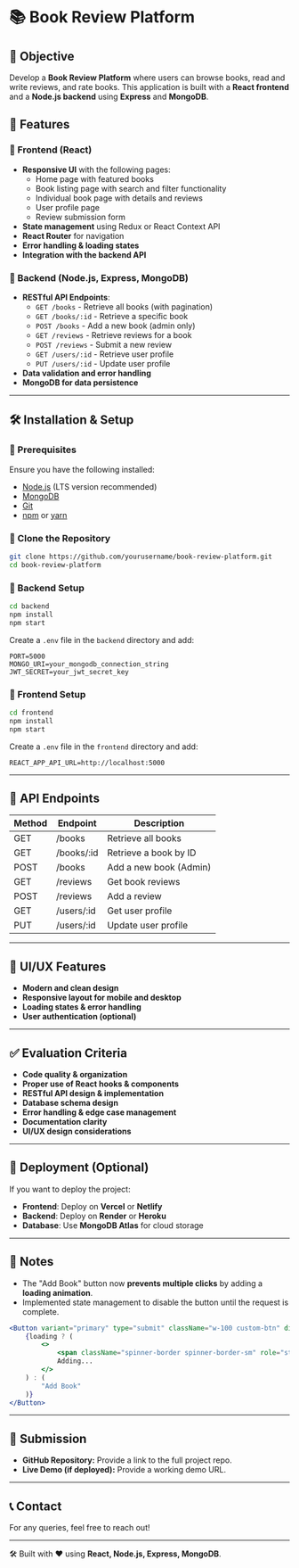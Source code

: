 # 📚 Book Review Platform

## 🎯 Objective
Develop a **Book Review Platform** where users can browse books, read and write reviews, and rate books. This application is built with a **React frontend** and a **Node.js backend** using **Express** and **MongoDB**.

## 🚀 Features

### 🔹 Frontend (React)
- **Responsive UI** with the following pages:
  - Home page with featured books
  - Book listing page with search and filter functionality
  - Individual book page with details and reviews
  - User profile page
  - Review submission form
- **State management** using Redux or React Context API
- **React Router** for navigation
- **Error handling & loading states**
- **Integration with the backend API**

### 🔹 Backend (Node.js, Express, MongoDB)
- **RESTful API Endpoints**:
  - `GET /books` - Retrieve all books (with pagination)
  - `GET /books/:id` - Retrieve a specific book
  - `POST /books` - Add a new book (admin only)
  - `GET /reviews` - Retrieve reviews for a book
  - `POST /reviews` - Submit a new review
  - `GET /users/:id` - Retrieve user profile
  - `PUT /users/:id` - Update user profile
- **Data validation and error handling**
- **MongoDB for data persistence**

---

## 🛠️ Installation & Setup

### 🔹 Prerequisites
Ensure you have the following installed:
- [Node.js](https://nodejs.org/) (LTS version recommended)
- [MongoDB](https://www.mongodb.com/)
- [Git](https://git-scm.com/)
- [npm](https://www.npmjs.com/) or [yarn](https://yarnpkg.com/)

### 🔹 Clone the Repository
```sh
git clone https://github.com/yourusername/book-review-platform.git
cd book-review-platform
```

### 🔹 Backend Setup
```sh
cd backend
npm install
npm start
```
Create a `.env` file in the `backend` directory and add:
```
PORT=5000
MONGO_URI=your_mongodb_connection_string
JWT_SECRET=your_jwt_secret_key
```

### 🔹 Frontend Setup
```sh
cd frontend
npm install
npm start
```
Create a `.env` file in the `frontend` directory and add:
```
REACT_APP_API_URL=http://localhost:5000
```

---

## 🔄 API Endpoints
| Method | Endpoint          | Description             |
|--------|------------------|-------------------------|
| GET    | /books           | Retrieve all books      |
| GET    | /books/:id       | Retrieve a book by ID   |
| POST   | /books           | Add a new book (Admin)  |
| GET    | /reviews         | Get book reviews        |
| POST   | /reviews         | Add a review            |
| GET    | /users/:id       | Get user profile        |
| PUT    | /users/:id       | Update user profile     |

---

## 🎨 UI/UX Features
- **Modern and clean design**
- **Responsive layout for mobile and desktop**
- **Loading states & error handling**
- **User authentication (optional)**

---

## ✅ Evaluation Criteria
- **Code quality & organization**
- **Proper use of React hooks & components**
- **RESTful API design & implementation**
- **Database schema design**
- **Error handling & edge case management**
- **Documentation clarity**
- **UI/UX design considerations**

---

## 🔗 Deployment (Optional)
If you want to deploy the project:
- **Frontend**: Deploy on **Vercel** or **Netlify**
- **Backend**: Deploy on **Render** or **Heroku**
- **Database**: Use **MongoDB Atlas** for cloud storage

---

## 📝 Notes
- The "Add Book" button now **prevents multiple clicks** by adding a **loading animation**.
- Implemented state management to disable the button until the request is complete.

```jsx
<Button variant="primary" type="submit" className="w-100 custom-btn" disabled={loading}>
    {loading ? (
        <>
            <span className="spinner-border spinner-border-sm" role="status" aria-hidden="true"></span>
            Adding...
        </>
    ) : (
        "Add Book"
    )}
</Button>
```

---

## 📌 Submission
- **GitHub Repository:** Provide a link to the full project repo.
- **Live Demo (if deployed):** Provide a working demo URL.

---

## 📞 Contact
For any queries, feel free to reach out!

---

🛠 Built with ❤️ using **React, Node.js, Express, MongoDB**.

